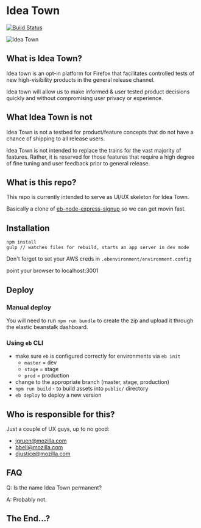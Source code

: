 # Idea Town

[![Build Status](https://travis-ci.org/mozilla/idea-town.svg?branch=master)](https://travis-ci.org/mozilla/idea-town)

![Idea Town](https://raw.githubusercontent.com/mozilla/idea-town/master/src/images/town%402x.png)

## What is Idea Town?

Idea town is an opt-in platform for Firefox that facilitates controlled tests of new high-visibility products in the general release channel.

Idea town will allow us to make informed & user tested product decisions quickly and without compromising user privacy or experience.

## What Idea Town is not

Idea Town is not a testbed for product/feature concepts that do not have a chance of shipping to all release users.

Idea Town is not intended to replace the trains for the vast majority of features. Rather, it is reserved for those features that require a high degree of fine tuning and user feedback prior to general release.

## What is this repo?

This repo is currently intended to serve as UI/UX skeleton for Idea Town.

Basically a clone of [eb-node-express-signup](https://github.com/awslabs/eb-node-express-signup) so we can get movin fast.

## Installation

```
npm install
gulp // watches files for rebuild, starts an app server in dev mode
```

Don't forget to set your AWS creds in `.ebenvironment/environment.config`

point your browser to localhost:3001

## Deploy

### Manual deploy

You will need to run `npm run bundle` to create the zip and upload it through the
elastic beanstalk dashboard.

### Using `eb` CLI

- make sure `eb` is configured correctly for environments via `eb init`
  - `master` = dev
  - `stage`  = stage
  - `prod`   = production
- change to the appropriate branch (master, stage, production)
- `npm run build` - to build assets into `public/` directory
- `eb deploy` to deploy a new version

## Who is responsible for this?

Just a couple of UX guys, up to no good:
- jgruen@mozilla.com
- bbell@mozilla.com
- djustice@mozilla.com

## FAQ

Q: Is the name Idea Town permanent?

A: Probably not.

## The End...?
